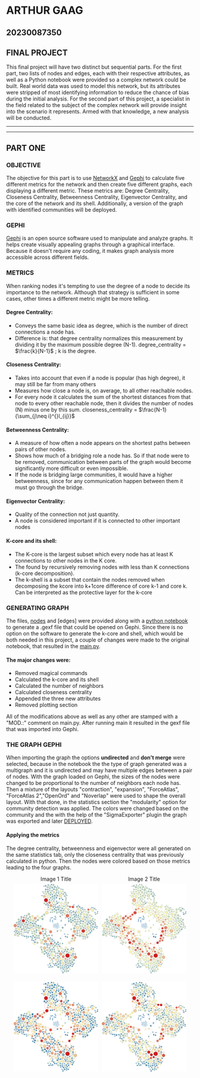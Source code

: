 
# ARTHUR GAAG  
## 20230087350  
  
## FINAL PROJECT
This final project will have two distinct but sequential parts. For the first part, two lists of nodes and edges, each with their respective attributes, as well as a Python notebook were provided so a complex network could be built. Real world data was used to model this network, but its attributes were stripped of most identifying information to reduce the chance of bias during the initial analysis.
For the second part of this project, a specialist in the field related to the subject of the complex network will provide insight into the scenario it represents. Armed with that knowledge, a new analysis will be conducted.

---
---
## PART ONE

### OBJECTIVE  
The objective for this part is to use [NetworkX](https://networkx.org/documentation/stable/index.html#) and [Gephi](https://gephi.org/) to calculate five different metrics for the network and then create five different graphs, each displaying a different metric. These metrics are: Degree Centrality, Closeness Centrality, Betweenness Centrality, Eigenvector Centrality, and the core of the network and its shell. Additionally, a version of the graph with identified communities will be deployed.

### GEPHI
[Gephi](https://gephi.org/) is an open source software used to manipulate and analyze graphs. It helps create visually appealing graphs through a graphical interface. Because it doesn't require any coding, it makes graph analysis more accessible across different fields.

### METRICS 
When ranking nodes it's tempting to use the degree of a node to decide its importance to the network. Although that strategy is sufficient in some cases, other times a different metric might be more telling.  
  
  #### Degree Centrality:
  - Conveys the same basic idea as degree, which is the number of direct connections a node has.
  - Difference is: that degree centrality normalizes this measurement by dividing it by the maximum possible degree (N-1).
   degree_centrality = $\frac{k}{N-1}$ ; k is the degree.
  #### Closeness Centrality:
   - Takes into account that even if a node is popular (has high degree), it may still be far from many others
   - Measures how close a node is, on average, to all other reachable nodes.
   - For every node it calculates the sum of the shortest distances from that node to every other reachable node, then 
   it divides the number of nodes (N) minus one by this sum.
    closeness_centrality = $\frac{N-1}{\sum_{j\neq i}^{}l_{ij}}$
  #### Betweenness Centrality:
  - A measure of how often a node appears on the shortest paths between pairs of other nodes.
  - Shows how much of a bridging role a node has. So if that node were to be removed, communication between parts of the graph would become significantly more difficult or even impossible. 
  - If the node is bridging large communities, it would have a higher betweenness, since for any communication happen between them it must go through the bridge. 
  
  #### Eigenvector Centrality:
  - Quality of the connection not just quantity. 
  - A node is considered important if it is connected to other important nodes
  
  #### K-core and its shell:
  - The K-core  is the largest subset which every node has at least K connections to other nodes in the K core.
  - The found by recursively removing nodes with less than K connections (k-core decomposition).
  - The k-shell is a subset that contain the nodes removed when decomposing the kcore into k+1core difference of core k-1 and core k. Can be interpreted as the protective layer for the  k-core
  


### GENERATING GRAPH

The files, [nodes]() and [edges] were provided along with a [python notebook]() to generate a .gexf file that could be opened on Gephi. Since there is no option on the software to generate the k-core and shell, which would be both needed in this project, a couple of changes were made to the original notebook, that resulted in the [main.py]().
#### The major changes were:
- Removed magical commands
- Calculated the k-core and its shell
- Calculated the number of neighbors
- Calculated closeness centrality
- Appended the three new attributes
- Removed plotting section

All of the modifications above as well as any other are stamped with a "MOD.:" comment on main.py.
After running main it resulted in the gexf file that was imported into Gephi.
### THE GRAPH GEPHI

When importing the graph the options **undirected** and **don't merge** were selected, because in the notebook
the the type of graph generated was a multigraph and it is undirected and may have multiple edges between a pair of nodes.
With the graph loaded on Gephi, the sizes of the nodes were changed to be proportional to the number of neighbors
each node has. Then a mixture of the layouts "contraction", "expansion", "ForceAtlas", "ForceAtlas 2","OpenOrd" and
"Noverlap" were used to shape the overall layout. With that done, in the statistics section the "modularity" option for
community detection was applied. The colors were changed based on the community and the with the help of the "SigmaExporter" plugin the graph was exported and later [DEPLOYED]().
#### Applying the metrics
The degree centrality, betweenness and eigenvector were all generated on the same statistics tab, only the closeness centrality that was previously calculated in python. Then the nodes were colored based on those metrics leading to the four graphs.

<div style="display: flex; justify-content: center; gap: 2%; margin-bottom: 20px;">
    <div style="text-align: center; width: 45%;">
        <p style="margin: 0 0 5px 0;">Image 1 Title</p>
        <img src="images/degree.svg" alt="Image 1" style="width: 100%; height: auto;">
    </div>
    <div style="text-align: center; width: 45%;">
        <p style="margin: 0 0 5px 0;">Image 2 Title</p>
        <img src="images/closeness.svg" alt="Image 2" style="width: 100%; height: auto;">
    </div>
</div>

<div style="display: flex; justify-content: center; gap: 2%;">
  <img src="images/betweenness.svg" alt="Image 3" style="width: 45%; height: auto;">
  <img src="images/eigenvector.svg" alt="Image 4" style="width: 45%; height: auto;">
</div> 